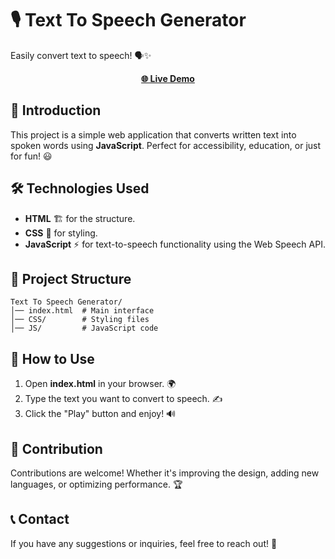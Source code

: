 # 🎙️ Text To Speech Generator

Easily convert text to speech! 🗣️✨

<p align="center">
  <a href="https://monaderrrr.github.io/Ramadan-Challenge-with-10-JavaScript-Projects/Text%20To%20Speech%20Generator/index.html" target="_blank"><strong>🌐 Live Demo</strong></a> 
</p>

## 🚀 Introduction

This project is a simple web application that converts written text into spoken words using **JavaScript**. Perfect for accessibility, education, or just for fun! 😃

## 🛠️ Technologies Used

- **HTML** 🏗️ for the structure.
- **CSS** 🎨 for styling.
- **JavaScript** ⚡ for text-to-speech functionality using the Web Speech API.

## 📂 Project Structure

```
Text To Speech Generator/
│── index.html  # Main interface
│── CSS/        # Styling files
│── JS/         # JavaScript code
```

## 🎯 How to Use

1. Open **index.html** in your browser. 🌍
2. Type the text you want to convert to speech. ✍️
3. Click the "Play" button and enjoy! 🔊

## 🤝 Contribution

Contributions are welcome! Whether it's improving the design, adding new languages, or optimizing performance. 🏆

## 📞 Contact

If you have any suggestions or inquiries, feel free to reach out! 💌
